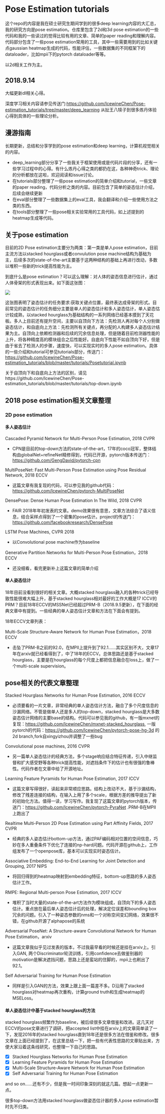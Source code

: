 # Pose Estimation tutorials

这个repo的内容是我在硕士研究生期间学到的很多deep learning内容的大汇总，我的研究方向是pose estimation。仓库里包含了2d和3d pose estimation的一些代码和我的一些读过的觉得比较有用的文章、简单的paper reading和理解内容。代码部分包含了一些pose estimation常用的工具，其中一些需要用到的比如关键点gaussian heatmap生成的代码，性能评估，一些数据集的不同框架下的dataloader，比如mpii下的pytorch dataloader等等。

以2d相关工作为主。

## 2018.9.14

大幅更新dl相关心得。

深度学习相关内容请参见传送门:https://github.com/IcewineChen/Pose-estimation_tutorials/tree/master/deep_learning
从扯王八犊子到很多炼丹体验心得到具体的一些理论分析。

## 漫游指南
长期更新，总结和分享学到的pose estimation和deep learning，计算机视觉相关的内容。

- deep_learning部分分享了一些我关于框架使用或是代码片段的分享，还有一些学习过程中的心得。有什么炼丹心得之类的都扔在这，各种神奇trick、理论的分析都放在这啦，欢迎阅读和issue讨论。
- 在tutorials部分整理了一些pose estimation的简单介绍和tutorial，一些文章的paper reading，代码分析之类的内容。目前包含了简单的姿态估计介绍，后续会继续更新
- 在eval部分整理了一些数据集上的eval工具，我会翻译和介绍一些使用方法之类的东西。
- 在tools部分整理了一些pose相关实验常用的工具代码，如上述提到的heatmap生成等代码。


## 关于pose estimation
目前的2D Pose estimation主要分为两类：第一类是单人pose estimation，目前主流方法以stacked hourglass或者convulution pose machine结构为基础为主，后续多次的state-of-the-art主要基于这两种结构的基础上再进行改动，多数以堆积一些新的trick提高性能为主。

到底什么是pose estimation？可以这么理解：对人体的姿态信息进行估计，通过人体骨架的形式表现出来。如下面这张图：

<div style="align: center">
<img src="https://camo.githubusercontent.com/fe6a3425203fd42bb3c21feb54ed6117e8449fcb/68747470733a2f2f6769746875622e636f6d2f434d552d5065726365707475616c2d436f6d707574696e672d4c61622f6f70656e706f73652f7261772f6d61737465722f646f632f6d656469612f6b6579706f696e74735f706f73655f31382e706e67"/>
</div>

这张图表明了姿态估计的任务要求:获取关键点位置，最终表达成骨架的形式。目前常见的姿态估计的任务细分主要是单人的姿态估计和多人姿态估计，单人姿态估计较成熟，以stacked hourglass为基础结构的一系列网络已经基本摸到了天花板。多人上目前还有提升空间，主要以自顶向下方法：先检测人再对每个人分别做姿态估计，和自底向上方法：先检测所有关键点，再分配的人构建多人姿态估计结果为主。自顶向上依赖检测器和后续的冗余信息处理，但是随着目前检测器性能的上升，将各种精度高的模块组合之后性能好。自底向下性能不如自顶向下好，但是由于省去了检测人的步骤，速度快，可以实现实时的多人pose estimation。具体的一些介绍和tutorial可参见tutorials部分，传送门：https://github.com/IcewineChen/Pose-estimation_tutorials/blob/master/tutorials/Posetutorial.ipynb

关于自顶向下和自底向上方法的区别，请见https://github.com/IcewineChen/Pose-estimation_tutorials/blob/master/tutorials/top-down.ipynb

## 2018 pose estimation相关文章整理

### 2D pose estimation
#### 多人姿态估计
Cascaded Pyramid Network for Multi-Person Pose Estimation, 2018 CVPR
- CPN是目前的top-down方法的state-of-the-art，17年的coco冠军，整体结构由globalNet+refineNet精修得到，代码已开源，pytorch版本传送门：https://github.com/GengDavid/pytorch-cpn

MultiPoseNet: Fast Multi-Person Pose Estimation using Pose Residual Network, 2018 ECCV 
- 这篇文章有我复现的代码，可以参见我的github代码：https://github.com/IcewineChen/pytorch-MultiPoseNet

DensePose: Dense Human Pose Estimation In The Wild, 2018 CVPR
- FAIR 2018年年初发表的文章。demo效果很有意思，文章方法综合了语义信息，结合采样点得到了一个密集的pose估计。project的传送门：https://github.com/facebookresearch/DensePose

LSTM Pose Machines, CVPR 2018
- 以Convolutional pose machine作为baseline

Generative Partition Networks for Multi-Person Pose Estimation，2018 ECCV
- 还没细看，看完更新补上这篇文章的简单介绍

#### 单人姿态估计
18年目前没看到很好的相关文章。大概stacked hourglass融入的各种trick已经导致性能很难大幅上升，基于stacked hourglass相对最好的工作大概是17 ICCV的PRM？目前18年ECCV的MSSNet已经超过PRM-B（2018.9.5更新），在下面的经典文章中有提到。一些经典的单人姿态估计文章和方法在下面会有提到。

18年ECCV文章列表：

Multi-Scale Structure-Aware Network for Human Pose Estimation，2018 ECCV
- 击坠了PRM-B之前的92.0，在MPII上提升到了92.1……其实区别不大，文章17年在arxiv就已经看得到了，中了18年的ECCV。总体思路还是基于stacked hourglass，主要是在hourglass的每个尺度上都把信息融合在loss上，做了一个multi-scale supervision。

## pose相关的代表文章整理
Stacked Hourglass Networks for Human Pose Estimation, 2016 ECCV
- 必须要看的一片文章，非常经典的单人姿态估计方法，融合了多个尺度信息的沙漏网络。不管是做单人还是多人的top-down，stacked hourglass是大多数姿态估计网络的主要base的结构。代码可以参见我的github，有一版mxnet的复现：https://github.com/IcewineChen/mxnet-stacked_hourglass, 一版pytorch的代码：https://github.com/IcewineChen/pytorch-pose-hg-3d 的2d branch,fork自xingyizhou并调整了一些bug

Convolutional pose machines, 2016 CVPR
- 另一篇单人姿态估计的经典方法，多个stage响应结合特征传递，引入中继监督和扩大感受野等各种trick提高性能，对遮挡条件下的估计也有很强的鲁棒性。代码作者在文章中给了开源地址。

Learning Feature Pyramids for Human Pose Estimation, 2017 ICCV
- 这篇文章写得很好，读起来非常顺应思路。结构上改动不大，基于沙漏结构，修改了残差连接的结构，在输入上用了多个scale，根据方差的推导提出了新的初始化方法。值得一读，学习写作。我复现了这篇文章的pytorch版本，传送门：https://github.com/IcewineChen/pytorch-PyraNet .PRM-B在MPII上跑出了

Realtime Multi-Person 2D Pose Estimation using Part Affinity Fields, 2017 CVPR
- 经典的多人姿态估计bottom-up方法，通过PAF编码相对位置的空间信息，巧妙在多人重叠条件下优化了连接的np-hard问题。代码开源在github上，工作组发布了一个openpose库，基本可以实现实时姿态估计。

Associative Embedding: End-to-End Learning for Joint Detection and Grouping, 2017 NIPS
- 将回归得到的heatmap映射到embedding特征，bottom-up思路的多人姿态估计工作。

RMPE: Regional Multi-person Pose Estimation, 2017 ICCV
- 堆积了当时大量的state-of-the-art方法作为模块组成，自顶向下的多人姿态估计。重点放在最后单人姿态估计后的处理，解决定位误差和bounding box冗余的问题。引入了一种姿态参数的nms和一个对称空间变幻网络，效果很不错，在github开源了alphapose的系统

Adversarial PoseNet: A Structure-aware Convolutional Network for Human Pose Estimation，arxiv
- 这篇文章我似乎见过发表的版本，不过我最早看的时候还是挂在arxiv上。引入GAN, 两个Discriminator轮流训练，引用confidence去做鉴别器的motivation是解决遮挡问题，思路上还是蛮站的住脚的，mpii上也刷出了92.1。

Self Adversarial Training for Human Pose Estimation
- 同样是引入GAN的方法，效果上跟上面一篇差不多。D沿用了stacked hourglass对heatmap再次重构，计算ground truth和生成heatmap的MSELoss。

#### 单人姿态估计中基于stacked hourglass的方法
stacked hourglass频繁作为baseline，被后续很多文章借鉴和改进。这几天对ECCV的pose文章进行了调研，把accepted list中挂在arxiv上的文章简单读了一下，发现2016年的stacked hourglass直到18年还是很多方法在借鉴和修改。很多文章在上面已经提到了，在这里总结一下，把一些有代表性思路的文章贴出来，方便大家沿着这条线研究，也整理一下自己的思路。

- [x] Stacked Hourglass Networks for Human Pose Estimation
- [x] Learning Feature Pyramids for Human Pose Estimation
- [x] Multi-Scale Structure-Aware Network for Human Pose Estimation
- [x] Self Adversarial Training for Human Pose Estimation

and so on……还有不少，但是我一时间印象深刻的就这几篇。想起一点更新一点。

很多top-down方法用stacked hourglass做姿态估计器的多人pose estimation暂时先不归类。

